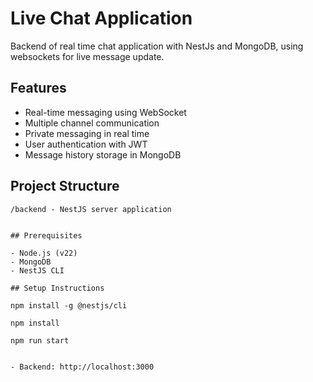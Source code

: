 # Live Chat Application

Backend of real time chat application with NestJs and MongoDB, using websockets for live message update.

## Features

- Real-time messaging using WebSocket
- Multiple channel communication
- Private messaging in real time
- User authentication with JWT
- Message history storage in MongoDB

## Project Structure

```
/backend - NestJS server application


## Prerequisites

- Node.js (v22)
- MongoDB
- NestJS CLI

## Setup Instructions

npm install -g @nestjs/cli

npm install

npm run start


- Backend: http://localhost:3000
```
